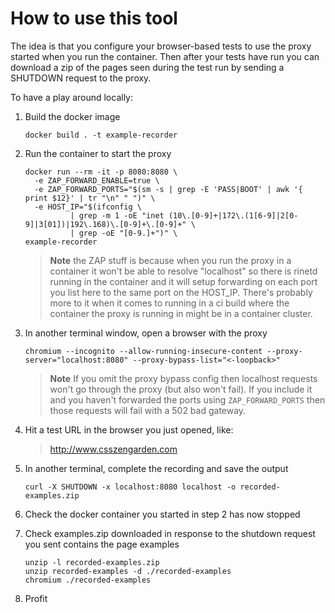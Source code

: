 # How to use this tool

The idea is that you configure your browser-based tests to use the proxy started when you run the container. Then after your tests have run you can download a zip of the pages seen during the test run by sending a SHUTDOWN request to the proxy.

To have a play around locally:

1. Build the docker image

    ```
    docker build . -t example-recorder
    ```

2. Run the container to start the proxy

    ```
    docker run --rm -it -p 8080:8080 \
      -e ZAP_FORWARD_ENABLE=true \
      -e ZAP_FORWARD_PORTS="$(sm -s | grep -E 'PASS|BOOT' | awk '{ print $12}' | tr "\n" " ")" \
      -e HOST_IP="$(ifconfig \
              | grep -m 1 -oE "inet (10\.[0-9]+|172\.(1[6-9]|2[0-9]|3[01])|192\.168)\.[0-9]+\.[0-9]+" \
              | grep -oE "[0-9.]+")" \
    example-recorder
    ```

    > **Note**
    > the ZAP stuff is because when you run the proxy in a container it won't be able to resolve "localhost"
    > so there is rinetd running in the container and it will setup forwarding on each port you list here to
    > the same port on the HOST_IP. There's probably more to it when it comes to running in a ci build where
    > the container the proxy is running in might be in a container cluster.

3. In another terminal window, open a browser with the proxy

    ```
    chromium --incognito --allow-running-insecure-content --proxy-server="localhost:8080" --proxy-bypass-list="<-loopback>"
    ```

    > **Note**
    > If you omit the proxy bypass config then localhost requests won't go through the proxy (but also won't 
    > fail). If you include it and you haven't forwarded the ports using `ZAP_FORWARD_PORTS` then those
    > requests will fail with a 502 bad gateway.

4. Hit a test URL in the browser you just opened, like:

    > http://www.csszengarden.com

5. In another terminal, complete the recording and save the output

    ```
    curl -X SHUTDOWN -x localhost:8080 localhost -o recorded-examples.zip
    ```

6. Check the docker container you started in step 2 has now stopped

7. Check examples.zip downloaded in response to the shutdown request you sent contains the page examples

    ```
    unzip -l recorded-examples.zip
    unzip recorded-examples -d ./recorded-examples
    chromium ./recorded-examples
    ```

8. Profit
